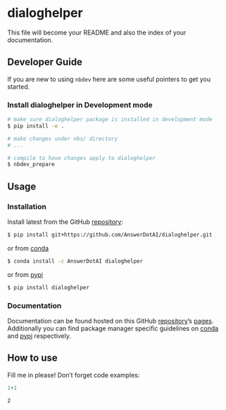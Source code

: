 # dialoghelper


<!-- WARNING: THIS FILE WAS AUTOGENERATED! DO NOT EDIT! -->

This file will become your README and also the index of your
documentation.

## Developer Guide

If you are new to using `nbdev` here are some useful pointers to get you
started.

### Install dialoghelper in Development mode

``` sh
# make sure dialoghelper package is installed in development mode
$ pip install -e .

# make changes under nbs/ directory
# ...

# compile to have changes apply to dialoghelper
$ nbdev_prepare
```

## Usage

### Installation

Install latest from the GitHub
[repository](https://github.com/AnswerDotAI/dialoghelper):

``` sh
$ pip install git+https://github.com/AnswerDotAI/dialoghelper.git
```

or from [conda](https://anaconda.org/AnswerDotAI/dialoghelper)

``` sh
$ conda install -c AnswerDotAI dialoghelper
```

or from [pypi](https://pypi.org/project/dialoghelper/)

``` sh
$ pip install dialoghelper
```

### Documentation

Documentation can be found hosted on this GitHub
[repository](https://github.com/AnswerDotAI/dialoghelper)’s
[pages](https://AnswerDotAI.github.io/dialoghelper/). Additionally you
can find package manager specific guidelines on
[conda](https://anaconda.org/AnswerDotAI/dialoghelper) and
[pypi](https://pypi.org/project/dialoghelper/) respectively.

## How to use

Fill me in please! Don’t forget code examples:

``` python
1+1
```

    2
